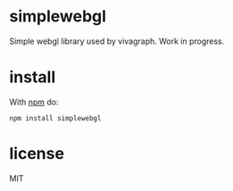 # simplewebgl

Simple webgl library used by vivagraph. Work in progress.

# install

With [npm](https://npmjs.org) do:

```
npm install simplewebgl
```

# license

MIT
